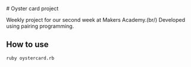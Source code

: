 # Oyster card project

Weekly project for our second week at Makers Academy.(br/)
Developed using pairing programming.

## How to use ##

```
ruby oystercard.rb
```

